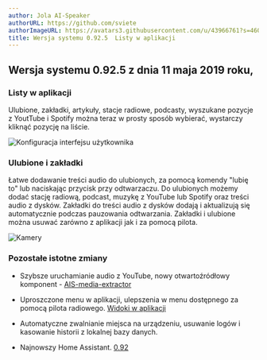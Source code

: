 ```yaml
---
author: Jola AI-Speaker
authorURL: https://github.com/sviete
authorImageURL: https://avatars3.githubusercontent.com/u/43966761?s=460&v=4
title: Wersja systemu 0.92.5  Listy w aplikacji
---
```


## Wersja systemu 0.92.5 z dnia 11 maja 2019 roku,

### Listy w aplikacji

 Ulubione, zakładki, artykuły, stacje radiowe, podcasty, wyszukane pozycje z YoutTube i Spotify można teraz w prosty sposób wybierać, wystarczy kliknąć pozycję na liście.

![Konfiguracja interfejsu użytkownika](/AIS-docs/img/en/frontend/audio_lists.png)


### Ulubione i zakładki

Łatwe dodawanie treści audio do ulubionych, za pomocą komendy "lubię to" lub naciskając przycisk przy odtwarzaczu.
Do ulubionych możemy dodać stację radiową, podcast, muzykę z YouTube lub Spotify oraz treści audio z dysków.
Zakładki do treści audio z dysków dodają i aktualizują się automatycznie podczas pauzowania odtwarzania.
Zakładki i ulubione można usuwać zarówno z aplikacji jak i za pomocą pilota.

![Kamery](/AIS-docs/img/en/frontend/favorite_list.png)


### Pozostałe istotne zmiany

- Szybsze uruchamianie audio z YouTube, nowy otwartoźródłowy komponent - <a href="https://github.com/sviete/AIS-media-extractor" target="_blank"> AIS-media-extractor </a>

- Uproszczone menu w aplikacji, ulepszenia w menu dostępnego za pomocą pilota radiowego.
[Widoki w aplikacji](/AIS-docs/docs/en/ais_app_views.html)

- Automatyczne zwalnianie miejsca na urządzeniu, usuwanie logów i kasowanie historii z lokalnej bazy danych.

- Najnowszy Home Assistant.
<a href="https://www.home-assistant.io/blog/2019/04/24/release-92/" target="_blank">0.92</a>

